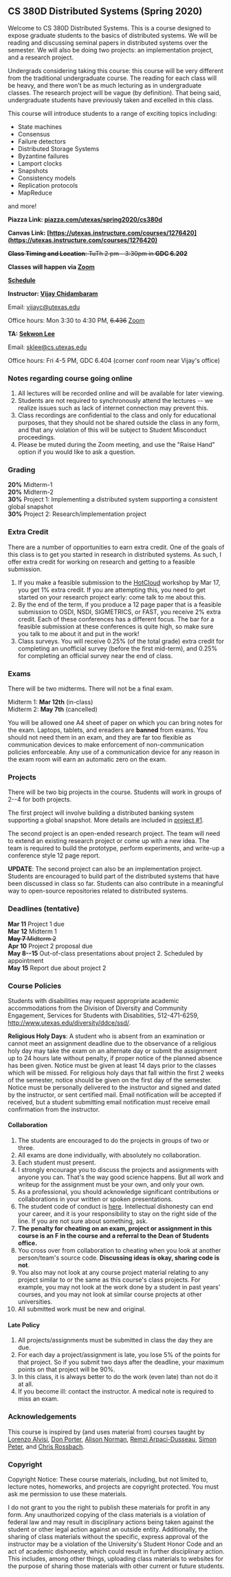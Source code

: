 ## CS 380D Distributed Systems (Spring 2020)

Welcome to CS 380D Distributed Systems. This is a course
designed to expose graduate students to the basics of distributed
systems. We will be reading and discussing seminal papers in
distributed systems over the semester. We will also be doing two
projects: an implementation project, and a research project.

Undergrads considering taking this course: this course will be very
different from the traditional undergraduate course. The reading for
each class will be heavy, and there won't be as much lecturing as in
undergraduate classes. The research project will be vague (by
definition). That being said, undergraduate students have previously
taken and excelled in this class. 

This course will introduce students to
  a range of exciting topics including:

- State machines
- Consensus
- Failure detectors
- Distributed Storage Systems
- Byzantine failures
- Lamport clocks
- Snapshots
- Consistency models
- Replication protocols
- MapReduce

and more! 

**Piazza Link: [piazza.com/utexas/spring2020/cs380d](piazza.com/utexas/spring2020/cs380d)** 

**Canvas Link: [https://utexas.instructure.com/courses/1276420](https://utexas.instructure.com/courses/1276420)** 

~~**Class Timing and Location**: TuTh 2 pm - 3:30pm in **GDC 6.202**~~

**Classes will happen via [Zoom](https://utexas.zoom.us/j/116736038)**

**[Schedule](https://docs.google.com/spreadsheets/d/1UQN_mfcD4xsVc7xWFZWIZIwX7hNnYb3QBZxRVWpDpgc/edit?usp=sharing)**

**Instructor: [Vijay Chidambaram](https://www.cs.utexas.edu/~vijay/)**

Email: vijayc@utexas.edu

Office hours: Mon 3:30 to 4:30 PM, ~~6.436~~ [Zoom](https://cs-utexas.zoom.us/j/5207594857)

**TA: [Sekwon Lee](https://sekwonlee.github.io/)**

Email: sklee@cs.utexas.edu

Office hours: Fri 4-5 PM, GDC 6.404 (corner conf room near Vijay's office)

### Notes regarding course going online

1. All lectures will be recorded online and will be available for later viewing. 
2. Students are not required to synchronously attend the lectures -- we realize issues such as lack of internet connection may prevent this. 
3. Class recordings are confidential to the class and only for educational purposes, that they should not be shared outside the class in any form, and that any violation of this will be subject to Student Misconduct proceedings.
4. Please be muted during the Zoom meeting, and use the "Raise Hand" option if you would like to ask a question.

### Grading 

**20%** Midterm-1 <br>
**20%** Midterm-2 <br>
**30%** Project 1: Implementing a distributed system supporting a consistent global snapshot <br>
**30%** Project 2: Research/implementation project <br>

### Extra Credit

There are a number of opportunities to earn extra credit. One of the
goals of this class is to get you started in research in distributed
systems. As such, I offer extra credit for working on research and
getting to a feasible submission.

1. If you make a feasible submission to the
[HotCloud](https://www.usenix.org/conference/hotcloud20) workshop by
Mar 17, you get 1% extra credit. If you are attempting this, you need
to get started on your research project early: come talk to me about
this.
2. By the end of the term, if you produce a 12 page paper that is a
feasible submission to OSDI, NSDI, SIGMETRICS, or FAST, you receive 2%
extra credit. Each of these conferences has a different focus. The bar
for a feasible submission at these conferences is quite high, so make
sure you talk to me about it and put in the work!
3. Class surveys. You will receive 0.25% (of the total grade) extra
credit for completing an unofficial survey (before the first
mid-term), and 0.25% for completing an official survey near the end of class.

### Exams

There will be two midterms. There will not be a final exam.

Midterm 1: **Mar 12th** (in-class) <br>
Midterm 2: **May 7th** (cancelled) <br>

You will be allowed one A4 sheet of paper on which you can bring notes
for the exam. Laptops, tablets, and ereaders are **banned** from
exams. You should not need them in an exam, and they are far too
flexible as communication devices to make enforcement of
non-communication policies enforceable. Any use of a communication
device for any reason in the exam room will earn an automatic zero on
the exam.

### Projects

<p>There will be two big projects in the course. Students will work in
  groups of 2--4 for both projects.</p>

<p>The first project will involve building a distributed banking system
supporting a global snapshot. More details are included in <a href="https://github.com/vijay03/cs380d-s20/blob/master/projects/project1.pdf">project #1</a>. </p>

<p>The second project is an open-ended research project. The team will
need to extend an existing research project or come up with a new
idea. The team is required to build the prototype, perform
experiments, and write-up a conference style 12 page report.</p>

<p><b>UPDATE</b>: The second project can also be an implementation project. Students are encouraged to build part of the distributed systems that have been discussed in class so far. Students can also contribute in a meaningful way to open-source repositories related to distributed systems.</p>

### Deadlines (tentative)

**Mar 11** Project 1 due <br>
**Mar 12** Midterm 1 <br>
~~**May 7** Midterm 2~~<br>
**Apr 10** Project 2 proposal due <br>
**May 8--15** Out-of-class presentations about project 2. Scheduled by
appointment<br>
**May 15** Report due about project 2 <br>

### Course Policies

<p>Students with disabilities may request appropriate academic
accommodations from the Division of Diversity and Community
Engagement, Services for Students with Disabilities, 512-471-6259,
<a href="http://www.utexas.edu/diversity/ddce/ssd/">http://www.utexas.edu/diversity/ddce/ssd/</a>.</p>

<p><b>Religious Holy Days</b>: A student who is absent from an
examination or cannot meet an assignment deadline due to the
observance of a religious holy day may take the exam on an alternate
day or submit the assignment up to 24 hours late without penalty, if
proper notice of the planned absence has been given. Notice must be
given at least 14 days prior to the classes which will be missed. For
religious holy days that fall within the first 2 weeks of the
semester, notice should be given on the first day of the
semester. Notice must be personally delivered to the instructor and
signed and dated by the instructor, or sent certified mail. Email
notification will be accepted if received, but a student submitting
email notification must receive email confirmation from the
instructor.</p>

#### Collaboration 

1. The students are encouraged to do the projects in groups of two or three.
2. All exams are done individually, with absolutely no collaboration.
3. Each student must present.
4. I strongly encourage you to discuss the projects and assignments with
anyone you can. That's the way good science happens. But all work and
writeup for the assignment must be your own, and only your own.
5. As a professional, you should acknowledge significant contributions or
collaborations in your written or spoken presentations.
6. The student code of conduct
is <a href="http://www.cs.utexas.edu/users/ear/CodeOfConduct.html">here</a>. Intellectual
dishonesty can end your career, and it is your responsibility to stay
on the right side of the line. If you are not sure about something,
  ask.
7. **The penalty for cheating on an exam, project or assignment in
    this course is an F in the course and a referral to the Dean of
    Students office.**
8. You cross over from collaboration to cheating when you look at
    another person/team's source code. **Discussing ideas is okay,
  sharing code is not**.
9. You also may not look at any course project material relating to
  any project similar to or the same as this course's class
  projects. For example, you may not look at the work done by a
  student in past years' courses, and you may not look at similar
  course projects at other universities.
10. All submitted work must be new and original.

#### Late Policy

1. All projects/assignments must be submitted in class the day they
are due.
2. For each day a project/assignment is late, you lose 5% of the
  points for that project. So if you submit two days after the
  deadline, your maximum points on that project will be 90%.
3. In this class, it is always better to do the work (even late) than not
do it at all.
4. If you become ill: contact the instructor. A medical note is
 required to miss an exam.

### Acknowledgements

This course is inspired by (and uses material from) courses taught
  by <a href="http://www.cs.cornell.edu/lorenzo/">Lorenzo Alvisi</a>, <a href="http://www.cs.unc.edu/~porter/">Don
  Porter</a>, <a href="www.cs.utexas.edu/~ans">Alison
  Norman</a>, <a href="http://pages.cs.wisc.edu/~remzi/">Remzi
  Arpaci-Dusseau</a>, <a href="http://www.cs.utexas.edu/~simon/">Simon
  Peter</a>, and <a href="https://www.cs.utexas.edu/~rossbach/">Chris
  Rossbach</a>.
  
### Copyright

<p>Copyright Notice: These course materials, including, but not
  limited to, lecture notes, homeworks, and projects are copyright
  protected.  You must ask me permission to use these materials.</p>

<p>I do not grant to you the right to publish these materials for profit
  in any form. Any unauthorized copying of the class materials is a
  violation of federal law and may result in disciplinary actions
  being taken against the student or other legal action against an
  outside entity. Additionally, the sharing of class materials without
  the specific, express approval of the instructor may be a violation
  of the University's Student Honor Code and an act of academic
  dishonesty, which could result in further disciplinary action. This
  includes, among other things, uploading class materials to websites
  for the purpose of sharing those materials with other current or
  future students.
